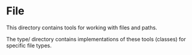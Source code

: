 # File

This directory contains tools for working with files and paths.

The type/ directory contains implementations of these tools (classes) for specific file types.
